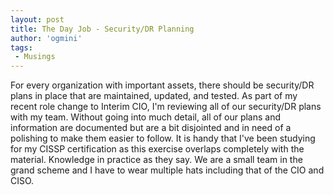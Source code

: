 ```yaml
---
layout: post
title: The Day Job - Security/DR Planning 
author: 'ogmini'
tags:
 - Musings
---
```


For every organization with important assets, there should be security/DR plans in place that are maintained, updated, and tested. As part of my recent role change to Interim CIO, I'm reviewing all of our security/DR plans with my team. Without going into much detail, all of our plans and information are documented but are a bit disjointed and in need of a polishing to make them easier to follow. It is handy that I've been studying for my CISSP certification as this exercise overlaps completely with the material. Knowledge in practice as they say. We are a small team in the grand scheme and I have to wear multiple hats including that of the CIO and CISO.
